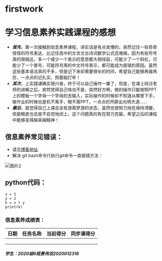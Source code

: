 

# firstwork 

# 学习信息素养实践课程的感想

- ***首先***，第一次接触到信息素养课程，讲实话是有点发懵的，突然记住一些奇奇怪怪的符号表达，比记住高中的文言文古诗词数学公式还难搞，因为有些符号真的很相近，多一个或少一个表示的意思都大相径庭，可能少了一个斜杠，可能少了一个冒号，可能符号用的中文符号表示，都可能成为报错的原因。虽然这些基本语法真的不多，但是记下来却需要很长的时间，希望自己能够再接再厉，一点点的记扎实，把基础打牢！
- ***其次***，上实践课确实很兴奋，终于可以自己操作一番了，但是，在课上经过老师的讲解之后，突然觉得自己啥也不是，突然好方啊，做的操作只能按照PPT上的模板一个字母一个字母的去输入，实际操作的时候却不知道从哪里下手，做作业的时候也是机不离手，眼不离PPT，一点点的开辟出光明大道……
- ***最后***，就觉得自己上课总会有游离梦游的状态，虽然也很努力地在保持清醒，但是眼皮也总是不自觉地闭上，这个问题真的有在努力克服，希望之后的课程中能够变得越来越精神！

## 信息素养常见错误：

+ 请见[博客地址](https://blog.csdn.net/qq_41850194/article/details/79786037)
+ 解决 git bash命令行执行git命令一直报错方法：

![图片2](https://img2020.cnblogs.com/blog/1603899/202005/1603899-20200521160212259-1015123909.png)



## python代码：

```
x = 1
y = 2
k = x + y
print(k)
```

### 信息素养成绩表：

| 日期 | 任务名称 | 当前得分 | 同步课得分 |
| ---- | -------- | -------- | ---------- |
|      |          |          |            |
|      |          |          |            |
|      |          |          |            |

##### 学生：2020级6班景伟双2020012316



